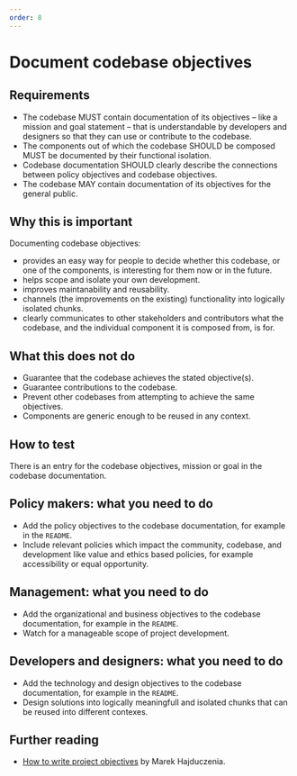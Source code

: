 ```yaml
---
order: 8
---
```


# Document codebase objectives

## Requirements

* The codebase MUST contain documentation of its objectives – like a mission and goal statement – that is understandable by developers and designers so that they can use or contribute to the codebase.
* The components out of which the codebase SHOULD be composed MUST be documented by their functional isolation.
* Codebase documentation SHOULD clearly describe the connections between policy objectives and codebase objectives.
* The codebase MAY contain documentation of its objectives for the general public.

## Why this is important

Documenting codebase objectives:

* provides an easy way for people to decide whether this codebase, or one of the components, is interesting for them now or in the future.
* helps scope and isolate your own development.
* improves maintanability and reusability.
* channels (the improvements on the existing) functionality into logically isolated chunks.
* clearly communicates to other stakeholders and contributors what the codebase, and the individual component it is composed from, is for.

## What this does not do

* Guarantee that the codebase achieves the stated objective(s).
* Guarantee contributions to the codebase.
* Prevent other codebases from attempting to achieve the same objectives.
* Components are generic enough to be reused in any context.

## How to test

There is an entry for the codebase objectives, mission or goal in the codebase documentation.

## Policy makers: what you need to do

* Add the policy objectives to the codebase documentation, for example in the `README`.
* Include relevant policies which impact the community, codebase, and development like value and ethics based policies, for example accessibility or equal opportunity.

## Management: what you need to do

* Add the organizational and business objectives to the codebase documentation, for example in the `README`.
* Watch for a manageable scope of project development.

## Developers and designers: what you need to do

* Add the technology and design objectives to the codebase documentation, for example in the `README`.
* Design solutions into logically meaningfull and isolated chunks that can be reused into different contexes.

## Further reading

* [How to write project objectives](http://grouper.ieee.org/groups/802/3/RTPGE/public/may12/hajduczenia_01_0512.pdf) by Marek Hajduczenia.
